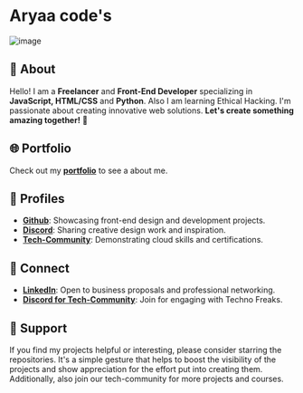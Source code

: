 # Aryaa code's

![image](https://github.com/user-attachments/assets/93fc3f26-fd17-483b-bc6f-177df0ccc524)
 

## 👋 About

Hello! I am a **Freelancer** and **Front-End Developer** specializing in **JavaScript, HTML/CSS** and **Python**. Also I am learning Ethical Hacking. I'm passionate about creating innovative web solutions. **Let's create something amazing together!** 🚀

## 🌐 Portfolio

Check out my [**portfolio**](https://www.arya.impic.tech) to see a about me.


## 📌 Profiles

- [**Github**](https://github.com/aryaaaaaS/aryaaaaaS): Showcasing front-end design and development projects.
- [**Discord**](https://discord.com/channels/@me/1268567035064090708): Sharing creative design work and inspiration.
- [**Tech-Community**](https://www.community.impic.tech/): Demonstrating cloud skills and certifications.

## 💬 Connect

- [**LinkedIn**](https://www.linkedin.com/in/arya-shendge-011a11328/): Open to business proposals and professional networking.
- [**Discord for Tech-Community**](https://discord.gg/impic): Join for engaging with Techno Freaks.

## 💖 Support

If you find my projects helpful or interesting, please consider starring the repositories. It's a simple gesture that helps to boost the visibility of the projects and show appreciation for the effort put into creating them. Additionally, also join our tech-community for more projects and courses.
